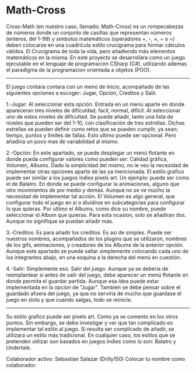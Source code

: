 # Math-Cross

Cross-Math (en nuestro caso, llamado: Math-Cross) es un rompecabezas de números donde un conjunto de casillas que representan números (enteros, del 1-99) y símbolos matemáticos (operadores +, -, ×, ÷ o =) deben colocarse en una cuadrícula estilo crucigrama para formar cálculos válidos. El Crucigrama de toda la vida, pero añadiendo más elementos matemáticos en la misma. En este proyecto se desarrollara como un juego ejecutable en el lenguaje de programacion CSharp (C#), utilizando ademas el paradigma de la programacion orientada a objetos (POO).

-------------------------------------------------------------------------------------------------------------------------------------------------------------------------------------------

El juego contara contara con un menú de inicio, acompañado de las siguientes opciones a escoger: Jugar, Opción, Creditos y Salir.

1.-Jugar: Al seleccionar esta opción. Entrada en un menú aparte en donde apareceran tres niveles de dificuldad; facil, normal, dificil. Al seleccionar uno de estos niveles de dificultad. Se puede añadir, tanto una lista de niveles que pueden ser del 1-10, con clasificación de tres estrellas. Dichas estrellas se pueden definir como retos que se pueden cumplir, ya sean; tiempo, puntos y limites de fallas. Esto ultimo puede ser opcional. Pero añadiria un poco mas de variabilidad al mismo.

2.-Opción: En este apartado, se puede desplegar un menú flotante en donde pueda configurar valores como pueden ser: Calidad gráfica, Volumen, Albums. Dado la simplicidad del mismo, no le veo la necesidad de implementar otras opciones aparte de las ya mencionada. El estilo grafico puede ser similar a los juegos indies pixels art. Un ejemplo: puede ser como el de Balatro. En donde se puede configurar la animaciones, alguno que otro movimientos de por medio y demás. Aunque no se ve mucho la necesidad de implementar tal acción. El Volumen es algo general, que configurar todo el juego en si o dividirse en subcategorias para configurar lo que quieras. Por ultimo el Albums, como dice su nombre, puede seleccionar el Album que quieras. Para esta ocasion, solo se añadiran dos. Aunque no signifique se puedan añadir más.

3.-Creditos: Es para añadir los creditos. Es asi de simples. Puede ser nuestros nombres, acompañados de los plugins que se utilizaron, nombres de los gifs, animaciones, y creadores de los Albums de la anterior opción. Aunque este apartado se puede saltar simplemente colocando cada uno de los integrantes abajo, en una esquina a la derecha del menú en cuestión.

4.-Salir: Simplemente eso. Salir del juego. Aunque ya se deberia de reemplantear si antes de salir del juego, debe aparecer un menú flotante en donde permita el guardar partida. Aunque esa idea puede estar implementada en la opcion de "Jugar". Tambien se debe pensar sobre el guardado afuera del juego, ya que no serviria de mucho que guardase el juego en slots y que cuando salgas, todo se reinicie.

-------------------------------------------------------------------------------------------------------------------------------------------------------------------------------------------

Su estilo grafico puede ser pixels art. Como ya se comento en los otros puntos. Sin embargo, se debe investigar y ver que tan complicado es implementar tal estilo al juego. Si resulta ser complicado de añadir, se utilizara un estilo más tradicional. En cualquier caso, los estilos que se pretenden utilizar son basados en juegos indies como lo son: Balatro y Undertale.

Colaborador activo:
Sebastian Salazar (Drilly150)
Colocar tu nombre como colaborador.
